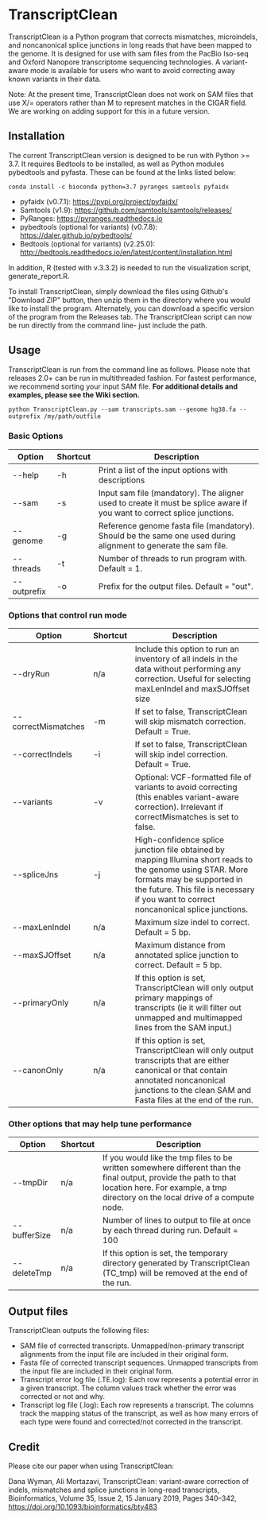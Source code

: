 # TranscriptClean
TranscriptClean is a Python program that corrects mismatches, microindels, and noncanonical splice junctions in long reads that have been mapped to the genome. It is designed for use with sam files from the PacBio Iso-seq and Oxford Nanopore transcriptome sequencing technologies. A variant-aware mode is available for users who want to avoid correcting away known variants in their data.

Note: At the present time, TranscriptClean does not work on SAM files that use X/= operators rather than M to represent matches in the CIGAR field. We are working on adding support for this in a future version. 

## Installation
The current TranscriptClean version is designed to be run with Python >= 3.7. It requires Bedtools to be installed, as well as Python modules pybedtools and pyfasta. These can be found at the links listed below:

```
conda install -c bioconda python=3.7 pyranges samtools pyfaidx
```

* pyfaidx (v0.7.1): https://pypi.org/project/pyfaidx/
* Samtools (v1.9): https://github.com/samtools/samtools/releases/
* PyRanges: https://pyranges.readthedocs.io
* pybedtools (optional for variants) (v0.7.8): https://daler.github.io/pybedtools/
* Bedtools (optional for variants) (v2.25.0): http://bedtools.readthedocs.io/en/latest/content/installation.html

In addition, R (tested with v.3.3.2) is needed to run the visualization script, generate_report.R.

To install TranscriptClean, simply download the files using Github's "Download ZIP" button, then unzip them in the directory where you would like to install the program. Alternately, you can download a specific version of the program from the Releases tab. The TranscriptClean script can now be run directly from the command line- just include the path. 

## Usage 
TranscriptClean is run from the command line as follows. Please note that releases 2.0+ can be run in multithreaded fashion. For fastest performance, we recommend sorting your input SAM file.
**For additional details and examples, please see the Wiki section.** 

`python TranscriptClean.py --sam transcripts.sam --genome hg38.fa --outprefix /my/path/outfile`


### Basic Options
| Option            | Shortcut  | Description
|------------------ | --------- | ----------------------------------------------------------------------------------------------------------------------- 
| --help            | -h        | Print a list of the input options with descriptions
| --sam 	    | -s        | Input sam file (mandatory). The aligner used to create it must be splice aware if you want to correct splice junctions.
| --genome          | -g        | Reference genome fasta file (mandatory). Should be the same one used during alignment to generate the sam file.
| --threads         | -t        | Number of threads to run program with. Default = 1.
| --outprefix       | -o        | Prefix for the output files. Default = "out".

### Options that control run mode
| Option              | Shortcut  | Description
|-------------------- | --------- | ---------------------------------------------------------------------------------------------------------------------
| --dryRun            | n/a       | Include this option to run an inventory of all indels in the data without performing any correction. Useful for selecting maxLenIndel and maxSJOffset size
| --correctMismatches | -m        | If set to false, TranscriptClean will skip mismatch correction. Default = True.
| --correctIndels     | -i        | If set to false, TranscriptClean will skip indel correction. Default = True.
| --variants          | -v        | Optional: VCF-formatted file of variants to avoid correcting (this enables variant-aware correction). Irrelevant if correctMismatches is set to false. 
| --spliceJns         | -j        | High-confidence splice junction file obtained by mapping Illumina short reads to the genome using STAR. More formats may be supported in the future. This file is necessary if you want to correct noncanonical splice junctions.
| --maxLenIndel       | n/a       | Maximum size indel to correct. Default = 5 bp.
| --maxSJOffset       | n/a       | Maximum distance from annotated splice junction to correct. Default = 5 bp.  
| --primaryOnly       | n/a       | If this option is set, TranscriptClean will only output primary mappings of transcripts (ie it will filter out unmapped and multimapped lines from the SAM input.)
| --canonOnly       | n/a       | If this option is set, TranscriptClean will only output transcripts that are either canonical or that contain annotated noncanonical junctions to the clean SAM and Fasta files at the end of the run.

### Other options that may help tune performance
| Option              | Shortcut  | Description
|-------------------- | --------- | ---------------------------------------------------------------------------------------------------------------------
| --tmpDir           | n/a       | If you would like the tmp files to be written somewhere different than the final output, provide the path to that location here. For example, a tmp directory on the local drive of a compute node.
| --bufferSize        | n/a       | Number of lines to output to file at once by each thread during run. Default = 100
| --deleteTmp         | n/a       | If this option is set, the temporary directory generated by TranscriptClean (TC_tmp) will be removed at the end of the run.


## Output files
TranscriptClean outputs the following files:
* SAM file of corrected transcripts. Unmapped/non-primary transcript alignments from the input file are included in their original form.
* Fasta file of corrected transcript sequences. Unmapped transcripts from the input file are included in their original form.
* Transcript error log file (.TE.log): Each row represents a potential error in a given transcript. The column values track whether the error was corrected or not and why.
* Transcript log file (.log): Each row represents a transcript. The columns track the mapping status of the transcript, as well as how many errors of each type were found and corrected/not corrected in the transcript.

## Credit
Please cite our paper when using TranscriptClean:

Dana Wyman, Ali Mortazavi, TranscriptClean: variant-aware correction of indels, mismatches and splice junctions in long-read transcripts, Bioinformatics, Volume 35, Issue 2, 15 January 2019, Pages 340–342, https://doi.org/10.1093/bioinformatics/bty483


